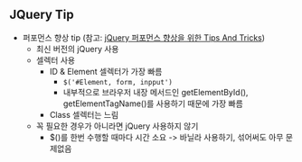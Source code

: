 ## JQuery Tip

- 퍼포먼스 향상 tip (참고: [jQuery 퍼포먼스 향상을 위한 Tips And Tricks](http://codefactory.kr/2011/12/07/jquery-performance-tips-and-tricks/))
  - 최신 버전의 jQuery 사용
  - 셀렉터 사용
    - ID & Element 셀렉터가 가장 빠름
      - `$('#Element, form, inpput')`
      - 내부적으로 브라우저 내장 메서드인 getElementById(), getElementTagName()를 사용하기 때문에 가장 빠름
    - Class 셀렉터는 느림
  - 꼭 필요한 경우가 아니라면 jQuery 사용하지 않기
    - $()를 한번 수행할 때마다 시간 소요 -> 바닐라 사용하기, 섞어써도 아무 문제없음